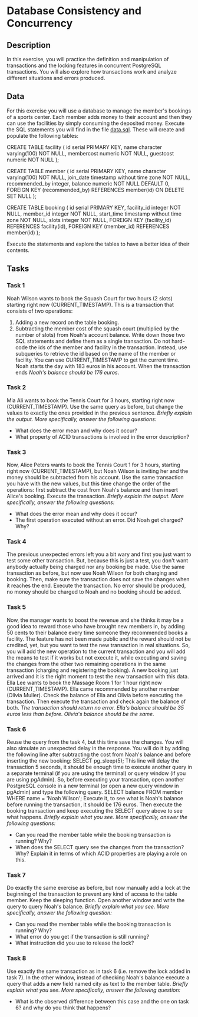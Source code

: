 # Database Consistency and Concurrency
## Description
In this exercise, you will practice the definition and manipulation of transactions and the locking features in concurrent PostgreSQL transactions. You will also explore how transactions work and analyze different situations and errors produced.
## Data
For this exercise you will use a database to manage the member's bookings of a sports center. Each member adds money to their account and then they can use the facilities by simply consuming the deposited money.
Execute the SQL statements you will find in the file [data.sql](data.sql). These will create and populate the following tables:

CREATE TABLE facility (
    id serial PRIMARY KEY,
    name character varying(100) NOT NULL,
    membercost numeric NOT NULL,
    guestcost numeric NOT NULL
);

CREATE TABLE member (
    id serial PRIMARY KEY,
    name character varying(100) NOT NULL,
    join_date timestamp without time zone NOT NULL,
    recommended_by integer,
    balance numeric NOT NULL DEFAULT 0,
    FOREIGN KEY (recommended_by) REFERENCES member(id) ON DELETE SET NULL
);

CREATE TABLE booking (
    id serial PRIMARY KEY,
    facility_id integer NOT NULL,
    member_id integer NOT NULL,
    start_time timestamp without time zone NOT NULL,
    slots integer NOT NULL,
    FOREIGN KEY (facility_id) REFERENCES facility(id),
    FOREIGN KEY (member_id) REFERENCES member(id)
);

Execute the statements and explore the tables to have a better idea of their contents.
## Tasks


### Task 1
Noah Wilson wants to book the Squash Court for two hours (2 slots) starting right now (CURRENT_TIMESTAMP). This is a transaction that consists of two operations:
1. Adding a new record on the table booking.
2. Subtracting the member cost of the squash court (multiplied by the number of slots) from Noah's account balance.
Write down those two SQL statements and define them as a single transaction.
Do not hard-code the ids of the member and facility in the transaction. Instead, use subqueries to retrieve the id based on the name of the member or facility.
You can use CURRENT_TIMESTAMP to get the current time.
Noah starts the day with 183 euros in his account. When the transaction ends *Noah's balance should be 176 euros*.

### Task 2
Mia Ali wants to book the Tennis Court for 3 hours, starting right now (CURRENT_TIMESTAMP).
Use the same query as before, but change the values to exactly the ones provided in the previous sentence.
*Briefly explain the output. More specifically, answer the following questions:*
- What does the error mean and why does it occur?
- What property of ACID transactions is involved in the error description?

### Task 3
Now, Alice Peters wants to book the Tennis Court 1 for 3 hours, starting right now (CURRENT_TIMESTAMP), but Noah Wilson is inviting her and the money should be subtracted from his account.
Use the same transaction you have with the new values, but this time change the order of the operations: first subtract the cost from Noah's balance and then insert Alice's booking.
Execute the transaction.
*Briefly explain the output. More specifically, answer the following questions:*
- What does the error mean and why does it occur?
- The first operation executed without an error. Did Noah get charged? Why?

### Task 4
The previous unexpected errors left you a bit wary and first you just want to test some other transaction. But, because this is just a test, you don't want anybody actually being charged nor any booking be made.
Use the same transaction as before, but now use Noah Wilson for both charging and booking. Then, make sure the transaction does not save the changes when it reaches the end.
Execute the transaction.
No error should be produced, no money should be charged to Noah and no booking should be added.

### Task 5
Now, the manager wants to boost the revenue and she thinks it may be a good idea to reward those who have brought new members in, by adding 50 cents to their balance every time someone they recommended books a facility.
The feature has not been made public and the reward should not be credited, yet, but you want to test the new transaction in real situations. So, you will add the new operation to the current transaction and you will add the means to test if it works but not execute it, while executing and saving the changes from the other two remaining operations in the same transaction (charging and registering the booking).
A new booking just arrived and it is the right moment to test the new transaction with this data. Ella Lee wants to book the Massage Room 1 for 1 hour right now (CURRENT_TIMESTAMP). Ella came recommended by another member (Olivia Muller).
Check the balance of Ella and Olivia before executing the transaction. Then execute the transaction and check again the balance of both.
*The transaction should return no error. Ella's balance should be 35 euros less than before. Olivia's balance should be the same.*

### Task 6
Reuse the query from the task 4, but this time save the changes. You will also simulate an unexpected delay in the response. You will do it by adding the following line after subtracting the cost from Noah's balance and before inserting the new booking:
SELECT pg_sleep(5);
This line will delay the transaction 5 seconds, it should be enough time to execute another query in a separate terminal (if you are using the terminal) or query window (if you are using pgAdmin).
So, before executing your transaction, open another PostgreSQL console in a new terminal (or open a new query window in pgAdmin) and type the following query.
SELECT balance FROM member WHERE name = 'Noah Wilson';
Execute it, to see what is Noah's balance before running the transaction, it should be 176 euros.
Then execute the booking transaction and keep executing the SELECT query above to see what happens.
*Briefly explain what you see. More specifically, answer the following questions:*
- Can you read the member table while the booking transaction is running? Why?
- When does the SELECT query see the changes from the transaction? Why? Explain it in terms of which ACID properties are playing a role on this.

### Task 7
Do exactly the same exercise as before, but now manually add a lock at the beginning of the transaction to prevent any kind of access to the table member.
Keep the sleeping function. Open another window and write the query to query Noah's balance.
*Briefly explain what you see. More specifically, answer the following question:*
- Can you read the member table while the booking transaction is running? Why?
- What error do you get if the transaction is still running?
- What instruction did you use to release the lock?

### Task 8
Use exactly the same transaction as in task 6 (i.e. remove the lock added in task 7).
In the other window, instead of checking Noah's balance execute a query that adds a new field named city as text to the member table.
*Briefly explain what you see. More specifically, answer the following question:*
- What is the observed difference between this case and the one on task 6? and why do you think that happens?